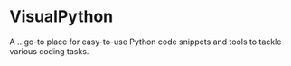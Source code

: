 # VisualPython
A ...go-to place for easy-to-use Python code snippets and tools to tackle various coding tasks.
